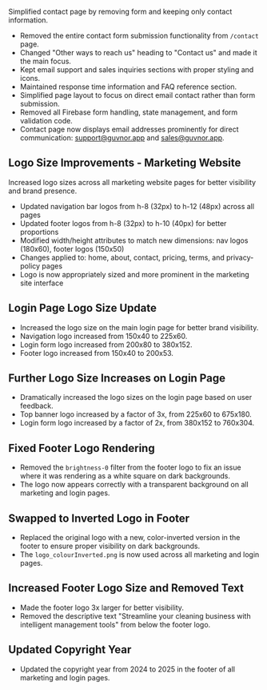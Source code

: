 Simplified contact page by removing form and keeping only contact information.

- Removed the entire contact form submission functionality from `/contact` page.
- Changed "Other ways to reach us" heading to "Contact us" and made it the main focus.
- Kept email support and sales inquiries sections with proper styling and icons.
- Maintained response time information and FAQ reference section.
- Simplified page layout to focus on direct email contact rather than form submission.
- Removed all Firebase form handling, state management, and form validation code.
- Contact page now displays email addresses prominently for direct communication: support@guvnor.app and sales@guvnor.app. 

## Logo Size Improvements - Marketing Website

Increased logo sizes across all marketing website pages for better visibility and brand presence.

- Updated navigation bar logos from h-8 (32px) to h-12 (48px) across all pages
- Updated footer logos from h-8 (32px) to h-10 (40px) for better proportions
- Modified width/height attributes to match new dimensions: nav logos (180x60), footer logos (150x50)
- Changes applied to: home, about, contact, pricing, terms, and privacy-policy pages
- Logo is now appropriately sized and more prominent in the marketing site interface 

## Login Page Logo Size Update

- Increased the logo size on the main login page for better brand visibility.
- Navigation logo increased from 150x40 to 225x60.
- Login form logo increased from 200x80 to 380x152.
- Footer logo increased from 150x40 to 200x53.

## Further Logo Size Increases on Login Page

- Dramatically increased the logo sizes on the login page based on user feedback.
- Top banner logo increased by a factor of 3x, from 225x60 to 675x180.
- Login form logo increased by a factor of 2x, from 380x152 to 760x304. 

## Fixed Footer Logo Rendering

- Removed the `brightness-0` filter from the footer logo to fix an issue where it was rendering as a white square on dark backgrounds.
- The logo now appears correctly with a transparent background on all marketing and login pages.

## Swapped to Inverted Logo in Footer

- Replaced the original logo with a new, color-inverted version in the footer to ensure proper visibility on dark backgrounds.
- The `logo_colourInverted.png` is now used across all marketing and login pages.

## Increased Footer Logo Size and Removed Text

- Made the footer logo 3x larger for better visibility.
- Removed the descriptive text "Streamline your cleaning business with intelligent management tools" from below the footer logo.

## Updated Copyright Year

- Updated the copyright year from 2024 to 2025 in the footer of all marketing and login pages. 